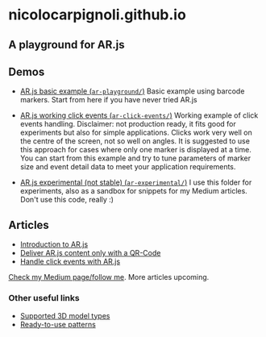 # nicolocarpignoli.github.io

## A playground for AR.js

## Demos

- [AR.js basic example (`ar-playground/`)](https://github.com/nicolocarpignoli/nicolocarpignoli.github.io/tree/master/ar-playground) Basic example using barcode markers. Start from here if you have never tried AR.js

- [AR.js working click events (`ar-click-events/`)](https://github.com/nicolocarpignoli/nicolocarpignoli.github.io/tree/master/ar-click-events)
Working example of click events handling. Disclaimer: not production ready, it fits good for experiments but also for simple applications. Clicks work very well on the centre of the screen, not so well on angles. It is suggested to use this approach for cases where only one marker is displayed at a time. You can start from this example and try to tune parameters of marker size and event detail data to meet your application requirements.

- [AR.js experimental (not stable) (`ar-experimental/`)](https://github.com/nicolocarpignoli/nicolocarpignoli.github.io/tree/master/ar-experimental)
I use this folder for experiments, also as a sandbox for snippets for my Medium articles. Don't use this code, really :)

## Articles

* [Introduction to AR.js](https://medium.com/chialab-open-source/ar-js-the-simpliest-way-to-get-cross-browser-ar-on-the-web-8f670dd45462)
* [Deliver AR.js content only with a QR-Code](https://medium.com/chialab-open-source/how-to-deliver-ar-on-the-web-only-with-a-qr-code-e24b7b61f8cb)
* [Handle click events with AR.js](https://medium.com/chialab-open-source/how-to-handle-click-events-on-ar-js-58fcacb77c4)

[Check my Medium page/follow me](https://medium.com/@nicolcarpignoli). More articles upcoming.

### Other useful links

* [Supported 3D model types](https://medium.com/@akashkuttappa/using-3d-models-with-ar-js-and-a-frame-84d462efe498)
* [Ready-to-use patterns](https://github.com/artoolkit/artoolkit5/tree/master/doc/patterns)

